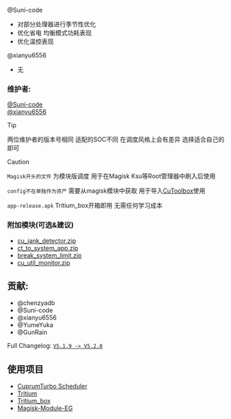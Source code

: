 @Suni-code
- 对部分处理器进行季节性优化
- 优化省电 均衡模式功耗表现
- 优化温控表现

@xianyu6556
- 无
  
### 维护者:
[@Suni-code](https://github.com/Suni-code)  
[@xianyu6556](https://github.com/xianyu6556)

> [!TIP]
> 两位维护者的版本号相同 适配的SOC不同 在调度风格上会有差异 选择适合自己的即可

> [!CAUTION]  
> `Magisk开头的文件` 为模块版调度 用于在Magisk Ksu等Root管理器中刷入后使用
>
> `config不在单独作为资产` 需要从magisk模块中获取 用于导入[CuToolbox](https://github.com/chenzyadb/CuprumTurbo-Scheduler)使用
> 
> `app-release.apk` Tritium_box开箱即用 无需任何学习成本

### 附加模块(可选&建议)
- [cu_jank_detector.zip](https://raw.githubusercontent.com/TimeBreeze/Tritium/refs/heads/main/modules/cu_jank_detector.zip)
- [ct_to_system_app.zip](https://raw.githubusercontent.com/TimeBreeze/Tritium/refs/heads/main/modules/ct_to_system_app.zip)
- [break_system_limit.zip](https://raw.githubusercontent.com/TimeBreeze/Tritium/refs/heads/main/modules/break_system_limit.zip)
- [cu_util_monitor.zip](https://raw.githubusercontent.com/TimeBreeze/Tritium/refs/heads/main/modules/cu_util_monitor.zip)

## 贡献:
- @chenzyadb 
- @Suni-code
- @xianyu6556
- @YumeYuka
- @GunRain

Full Changelog: [`V5.1.9 -> V5.2.0`](https://github.com/TimeBreeze/Tritium/commits/main/)

## 使用项目
- [CuprumTurbo Scheduler](https://github.com/chenzyadb/CuprumTurbo-Scheduler)
- [Tritium](https://github.com/TimeBreeze/Tritium)
- [Tritium_box](https://github.com/TimeBreeze/Tritium_box)
- [Magisk-Module-EG](https://github.com/GunRain/Magisk-Module-EG)

